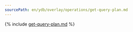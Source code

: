 ```yaml
---
sourcePath: en/ydb/overlay/operations/get-query-plan.md
---
```


{% include [get-query-plan.md](_includes/get-query-plan.md) %}

